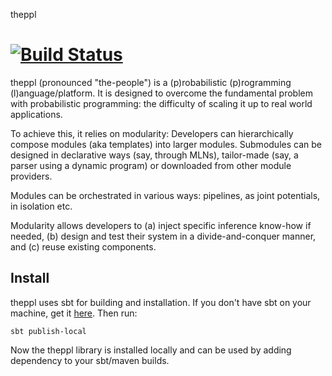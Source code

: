 theppl

[![Build Status](https://travis-ci.org/riedelcastro/theppl.png)](https://travis-ci.org/riedelcastro/theppl)
==============

theppl (pronounced "the-people") is a (p)robabilistic (p)rogramming (l)anguage/platform. It is designed to overcome
the fundamental problem with probabilistic programming: the difficulty of scaling it up to real world
applications. 

To achieve this, it relies on modularity:
Developers can hierarchically compose modules (aka templates) into larger modules. Submodules can be designed in
declarative ways (say, through MLNs), tailor-made (say, a parser using a dynamic program) or
downloaded from other module providers. 

Modules can be orchestrated in various ways: pipelines, as joint potentials, in isolation etc. 

Modularity allows developers to 
    (a) inject specific inference know-how if needed, 
    (b) design and test their system in a divide-and-conquer manner, and 
    (c) reuse existing components.

Install
--------
theppl uses sbt for building and installation. If you don't have sbt on your machine,
get it [here](https://github.com/harrah/xsbt). Then run:

    sbt publish-local

Now the theppl library is installed locally and can be used by adding dependency to your sbt/maven builds.


